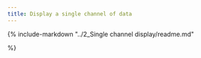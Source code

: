 ```yaml
---
title: Display a single channel of data
---
```


{% include-markdown "../2_Single channel display/readme.md"

%}
